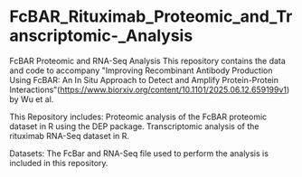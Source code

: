 # FcBAR_Rituximab_Proteomic_and_Transcriptomic-_Analysis
FcBAR Proteomic and RNA-Seq Analysis
This repository contains the data and code to accompany "Improving Recombinant Antibody Production Using FcBAR: An In Situ Approach to Detect and Amplify Protein-Protein Interactions"(https://www.biorxiv.org/content/10.1101/2025.06.12.659199v1) by Wu et al.

This Repository includes:
Proteomic analysis of the FcBAR proteomic dataset in R using the DEP package.
Transcriptomic analysis of the rituximab RNA-Seq dataset in R. 

Datasets:
The FcBar and RNA-Seq file used to perform the analysis is included in this repository.
